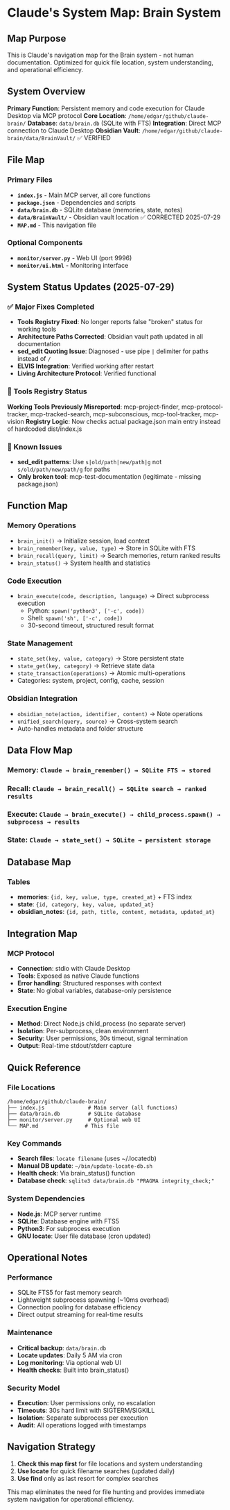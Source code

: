 # Claude's System Map: Brain System

## Map Purpose
This is Claude's navigation map for the Brain system - not human documentation. Optimized for quick file location, system understanding, and operational efficiency.

## System Overview
**Primary Function**: Persistent memory and code execution for Claude Desktop via MCP protocol
**Core Location**: `/home/edgar/github/claude-brain/`
**Database**: `data/brain.db` (SQLite with FTS)
**Integration**: Direct MCP connection to Claude Desktop
**Obsidian Vault**: `/home/edgar/github/claude-brain/data/BrainVault/` ✅ VERIFIED

## File Map

### Primary Files
- **`index.js`** - Main MCP server, all core functions
- **`package.json`** - Dependencies and scripts  
- **`data/brain.db`** - SQLite database (memories, state, notes)
- **`data/BrainVault/`** - Obsidian vault location ✅ CORRECTED 2025-07-29
- **`MAP.md`** - This navigation file

### Optional Components
- **`monitor/server.py`** - Web UI (port 9996) 
- **`monitor/ui.html`** - Monitoring interface

## System Status Updates (2025-07-29)

### ✅ Major Fixes Completed
- **Tools Registry Fixed**: No longer reports false "broken" status for working tools
- **Architecture Paths Corrected**: Obsidian vault path updated in all documentation
- **sed_edit Quoting Issue**: Diagnosed - use pipe `|` delimiter for paths instead of `/`
- **ELVIS Integration**: Verified working after restart
- **Living Architecture Protocol**: Verified functional

### 🔧 Tools Registry Status
**Working Tools Previously Misreported**: mcp-project-finder, mcp-protocol-tracker, mcp-tracked-search, mcp-subconscious, mcp-tool-tracker, mcp-vision
**Registry Logic**: Now checks actual package.json main entry instead of hardcoded dist/index.js

### 🚫 Known Issues
- **sed_edit patterns**: Use `s|old/path|new/path|g` not `s/old/path/new/path/g` for paths
- **Only broken tool**: mcp-test-documentation (legitimate - missing package.json)

## Function Map

### Memory Operations
- `brain_init()` → Initialize session, load context
- `brain_remember(key, value, type)` → Store in SQLite with FTS
- `brain_recall(query, limit)` → Search memories, return ranked results
- `brain_status()` → System health and statistics

### Code Execution  
- `brain_execute(code, description, language)` → Direct subprocess execution
  - Python: `spawn('python3', ['-c', code])`
  - Shell: `spawn('sh', ['-c', code])`
  - 30-second timeout, structured result format

### State Management
- `state_set(key, value, category)` → Store persistent state
- `state_get(key, category)` → Retrieve state data
- `state_transaction(operations)` → Atomic multi-operations
- Categories: system, project, config, cache, session

### Obsidian Integration
- `obsidian_note(action, identifier, content)` → Note operations
- `unified_search(query, source)` → Cross-system search
- Auto-handles metadata and folder structure

## Data Flow Map

### Memory: `Claude → brain_remember() → SQLite FTS → stored`
### Recall: `Claude → brain_recall() → SQLite search → ranked results`  
### Execute: `Claude → brain_execute() → child_process.spawn() → subprocess → results`
### State: `Claude → state_set() → SQLite → persistent storage`

## Database Map

### Tables
- **memories**: `{id, key, value, type, created_at}` + FTS index
- **state**: `{id, category, key, value, updated_at}`
- **obsidian_notes**: `{id, path, title, content, metadata, updated_at}`

## Integration Map

### MCP Protocol
- **Connection**: stdio with Claude Desktop
- **Tools**: Exposed as native Claude functions
- **Error handling**: Structured responses with context
- **State**: No global variables, database-only persistence

### Execution Engine
- **Method**: Direct Node.js child_process (no separate server)
- **Isolation**: Per-subprocess, clean environment
- **Security**: User permissions, 30s timeout, signal termination
- **Output**: Real-time stdout/stderr capture

## Quick Reference

### File Locations
```
/home/edgar/github/claude-brain/
├── index.js              # Main server (all functions)
├── data/brain.db         # SQLite database  
├── monitor/server.py     # Optional web UI
└── MAP.md               # This file
```

### Key Commands
- **Search files**: `locate filename` (uses ~/.locatedb)
- **Manual DB update**: `~/bin/update-locate-db.sh`
- **Health check**: Via brain_status() function
- **Database check**: `sqlite3 data/brain.db "PRAGMA integrity_check;"`

### System Dependencies
- **Node.js**: MCP server runtime
- **SQLite**: Database engine with FTS5
- **Python3**: For subprocess execution
- **GNU locate**: User file database (cron updated)

## Operational Notes

### Performance
- SQLite FTS5 for fast memory search
- Lightweight subprocess spawning (~10ms overhead)
- Connection pooling for database efficiency
- Direct output streaming for real-time results

### Maintenance  
- **Critical backup**: `data/brain.db`
- **Locate updates**: Daily 5 AM via cron
- **Log monitoring**: Via optional web UI
- **Health checks**: Built into brain_status()

### Security Model
- **Execution**: User permissions only, no escalation
- **Timeouts**: 30s hard limit with SIGTERM/SIGKILL  
- **Isolation**: Separate subprocess per execution
- **Audit**: All operations logged with timestamps

## Navigation Strategy
1. **Check this map first** for file locations and system understanding
2. **Use locate** for quick filename searches (updated daily)  
3. **Use find** only as last resort for complex searches

This map eliminates the need for file hunting and provides immediate system navigation for operational efficiency.
